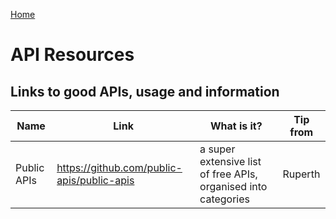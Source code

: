 [Home](../README.md)

# API Resources

## Links to good APIs, usage and information

| Name          | Link          | What is it?  | Tip from
| ------------- | ------------- | ------------ | ------------ |
| Public APIs | https://github.com/public-apis/public-apis | a super extensive list of free APIs, organised into categories | Ruperth